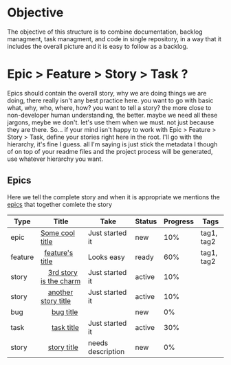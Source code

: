 # Objective
The objective of this structure is to combine documentation, backlog managment, task managment, and code in single repository, in a way that it includes the overall picture and it is easy to follow as a backlog.

# Epic > Feature > Story > Task ?
Epics should contain the overall story, why we are doing things we are doing, there really isn't any best practice here. you want to go with basic what, why, who, where, how? you want to tell a story? the more close to non-developer human understanding, the better. maybe we need all these jargons, meybe we don't. let's use them when we must. not just because they are there.
So... if your mind isn't happy to work with Epic > Feature > Story > Task, define your stories right here in the root. I'll go with the hierarchy, it's fine I guess.
all I'm saying is just stick the metadata I though of on top of your readme files and the project process will be generated, use whatever hierarchy you want. 

## Epics
Here we tell the complete story and when it is appropriate we mentions the [epics](epic-name/readme.md) that together comlete the story

<!--- Table Start -->
| Type | Title | Take | Status | Progress | Tags |
|------|-------|------|--------|----------|------|
| epic | [Some cool title](./e/epic-name/readme.md) | Just started it | new | 10% | tag1, tag2 |
| feature | &nbsp;&nbsp;[feature's title](./e/epic-name/e/feature1/readme.md) | Looks easy | ready | 60% | tag1, tag2 |
| story | &nbsp;&nbsp;&nbsp;&nbsp;[3rd story is the charm](./e/epic-name/e/feature1/e/story3/readme.md) | Just started it | active | 10% |  |
| story | &nbsp;&nbsp;&nbsp;&nbsp;[another story title](./e/epic-name/e/feature1/e/story2/readme.md) | Just started it | active | 10% |  |
| bug | &nbsp;&nbsp;&nbsp;&nbsp;&nbsp;&nbsp;[bug title](./e/epic-name/e/feature1/e/story2/e/bug1/readme.md) |  | new | 0% |  |
| task | &nbsp;&nbsp;&nbsp;&nbsp;&nbsp;&nbsp;[task title](./e/epic-name/e/feature1/e/story2/e/task1/readme.md) | Just started it | active | 30% |  |
| story | &nbsp;&nbsp;&nbsp;&nbsp;[story title](./e/epic-name/e/feature1/e/story1/readme.md) | needs description | new | 0% |  |

<!--- Table End -->
